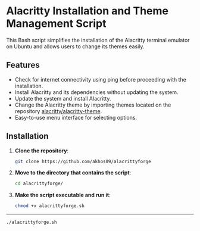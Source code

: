 # Alacritty Installation and Theme Management Script

This Bash script simplifies the installation of the Alacritty terminal emulator on Ubuntu and allows users to change its themes easily.

## Features

- Check for internet connectivity using ping before proceeding with the installation.
- Install Alacritty and its dependencies without updating the system.
- Update the system and install Alacritty.
- Change the Alacritty theme by importing themes located on the repository [alacritty/alacritty-theme]([url](https://github.com/alacritty/alacritty-theme)).
- Easy-to-use menu interface for selecting options.

## Installation

1. **Clone the repository**:

   ```bash
   git clone https://github.com/akhos09/alacrittyforge

2. **Move to the directory that contains the script**:
   
   ```bash
   cd alacrittyforge/

3. **Make the script executable and run it**:
   
   ```bash
   chmod +x alacrittyforge.sh
-------------------------------------------
   ```bash
   ./alacrittyforge.sh
